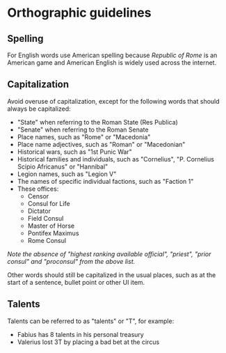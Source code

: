 # Orthographic guidelines

## Spelling

For English words use American spelling because _Republic of Rome_ is an American game and American English is widely used across the internet.

## Capitalization

Avoid overuse of capitalization, except for the following words that should always be capitalized:

- "State" when referring to the Roman State (Res Publica)
- "Senate" when referring to the Roman Senate
- Place names, such as "Rome" or "Macedonia"
- Place name adjectives, such as "Roman" or "Macedonian"
- Historical wars, such as "1st Punic War"
- Historical families and individuals, such as "Cornelius", "P. Cornelius Scipio Africanus" or "Hannibal"
- Legion names, such as "Legion V"
- The names of specific individual factions, such as "Faction 1"
- These offices:
  - Censor
  - Consul for Life
  - Dictator
  - Field Consul
  - Master of Horse
  - Pontifex Maximus
  - Rome Consul

_Note the absence of "highest ranking available official", "priest", "prior consul" and "proconsul" from the above list._

Other words should still be capitalized in the usual places, such as at the start of a sentence, bullet point or other UI item.

## Talents

Talents can be referred to as "talents" or "T", for example:

- Fabius has 8 talents in his personal treasury
- Valerius lost 3T by placing a bad bet at the circus
